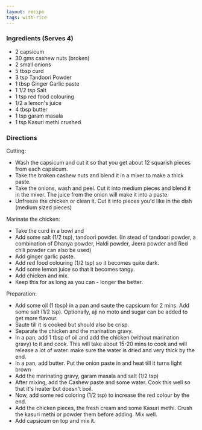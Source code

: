 ```yaml
---
layout: recipe
tags: with-rice
---
```


### Ingredients (Serves 4)

- 2 capsicum
- 30 gms cashew nuts (broken)
- 2 small onions
- 5 tbsp curd
- 3 tsp Tandoori Powder
- 1 tbsp Ginger Garlic paste
- 1 1/2 tsp Salt
- 1 tsp red food colouring
- 1/2 a lemon's juice
- 4 tbsp butter
- 1 tsp garam masala
- 1 tsp Kasuri methi crushed

### Directions

Cutting:

- Wash the capsicum and cut it so that you get about 12 squarish pieces from each capsicum.
- Take the broken cashew nuts and blend it in a mixer to make a thick paste.
- Take the onions, wash and peel. Cut it into medium pieces and blend it in the mixer. The juice from the onion will make it into a paste.
- Unfreeze the chicken or clean it. Cut it into pieces you'd like in the dish (medium sized pieces)

Marinate the chicken:

- Take the curd in a bowl and
- Add some salt (1/2 tsp), tandoori powder. (In stead of tandoori powder, a combination of Dhanya powder, Haldi powder, Jeera powder and Red chlli powder can also be used)
- Add ginger garlic paste.
- Add red food colouring (1/2 tsp) so it becomes quite dark.
- Add some lemon juice so that it becomes tangy.
- Add chicken and mix.
- Keep this for as long as you can - longer the better.

Preparation:

- Add some oil (1 tbsp) in a pan and saute the capsicum for 2 mins. Add some salt (1/2 tsp). Optionally, aji no moto and sugar can be added to get more flavour.
- Saute till it is cooked but should also be crisp.
- Separate the chicken and the marination gravy.
- In a pan, add 1 tbsp of oil and add the chicken (without marination gravy) to it and cook. This will take about 15-20 mins to cook and will release a lot of water. make sure the water is dried and very thick by the end.
- In a pan, add butter. Put the onion paste in and heat till it turns light brown
- Add the marinating gravy, garam masala and salt (1/2 tsp)
- After mixing, add the Cashew paste and some water. Cook this well so that it's heater but doesn't boil.
- Now, add some red coloring (1/2 tsp) to increase the red colour by the end.
- Add the chicken pieces, the fresh cream and some Kasuri methi. Crush the kasuri methi or powder them before adding. Mix well.
- Add capsicum on top and mix it.
